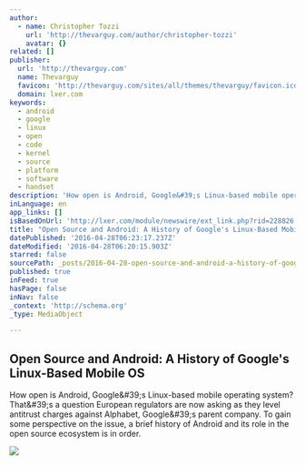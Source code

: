 ```yaml
---
author:
  - name: Christopher Tozzi
    url: 'http://thevarguy.com/author/christopher-tozzi'
    avatar: {}
related: []
publisher:
  url: 'http://thevarguy.com'
  name: Thevarguy
  favicon: 'http://thevarguy.com/sites/all/themes/thevarguy/favicon.ico'
  domain: lxer.com
keywords:
  - android
  - google
  - linux
  - open
  - code
  - kernel
  - source
  - platform
  - software
  - handset
description: 'How open is Android, Google&#39;s Linux-based mobile operating system? That&#39;s a question European regulators are now asking as they level antitrust charges against Alphabet, Google&#39;s parent company. To gain some perspective on the issue, a brief history of Android and its role in the open source ecosystem is in order.'
inLanguage: en
app_links: []
isBasedOnUrl: 'http://lxer.com/module/newswire/ext_link.php?rid=228826'
title: "Open Source and Android: A History of Google's Linux-Based Mobile OS"
datePublished: '2016-04-28T06:23:17.237Z'
dateModified: '2016-04-28T06:20:15.903Z'
starred: false
sourcePath: _posts/2016-04-28-open-source-and-android-a-history-of-googles-linux-based-m.md
published: true
inFeed: true
hasPage: false
inNav: false
_context: 'http://schema.org'
_type: MediaObject

---
```

<article style=""><h1>Open Source and Android: A History of Google's Linux-Based Mobile OS</h1><p>How open is Android, Google&amp;#39;s Linux-based mobile operating system? That&amp;#39;s a question European regulators are now asking as they level antitrust charges against Alphabet, Google&amp;#39;s parent company. To gain some perspective on the issue, a brief history of Android and its role in the open source ecosystem is in order.</p><img src="http://thevarguy.com/site-files/thevarguy.com/files/uploads/2016/04/phone-lock-encryption.jpg" /></article>